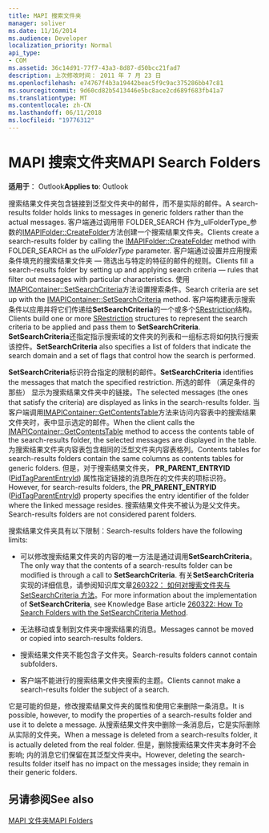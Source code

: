 ```yaml
---
title: MAPI 搜索文件夹
manager: soliver
ms.date: 11/16/2014
ms.audience: Developer
localization_priority: Normal
api_type:
- COM
ms.assetid: 36c14d91-77f7-43a3-8d87-d50bcc21fad7
description: 上次修改时间： 2011 年 7 月 23 日
ms.openlocfilehash: e74767f4b3a19442beac5f9c9ac375286bb47c81
ms.sourcegitcommit: 9d60cd82b5413446e5bc8ace2cd689f683fb41a7
ms.translationtype: MT
ms.contentlocale: zh-CN
ms.lasthandoff: 06/11/2018
ms.locfileid: "19776312"
---
```

# <a name="mapi-search-folders"></a><span data-ttu-id="cfe5d-103">MAPI 搜索文件夹</span><span class="sxs-lookup"><span data-stu-id="cfe5d-103">MAPI Search Folders</span></span>

  
  
<span data-ttu-id="cfe5d-104">**适用于**： Outlook</span><span class="sxs-lookup"><span data-stu-id="cfe5d-104">**Applies to**: Outlook</span></span> 
  
<span data-ttu-id="cfe5d-105">搜索结果文件夹包含链接到泛型文件夹中的邮件，而不是实际的邮件。</span><span class="sxs-lookup"><span data-stu-id="cfe5d-105">A search-results folder holds links to messages in generic folders rather than the actual messages.</span></span> <span data-ttu-id="cfe5d-106">客户端通过调用带 FOLDER_SEARCH 作为_ulFolderType_参数的[IMAPIFolder::CreateFolder](imapifolder-createfolder.md)方法创建一个搜索结果文件夹。</span><span class="sxs-lookup"><span data-stu-id="cfe5d-106">Clients create a search-results folder by calling the [IMAPIFolder::CreateFolder](imapifolder-createfolder.md) method with FOLDER_SEARCH as the  _ulFolderType_ parameter.</span></span> <span data-ttu-id="cfe5d-107">客户端通过设置并应用搜索条件填充的搜索结果文件夹 — 筛选出与特定的特征的邮件的规则。</span><span class="sxs-lookup"><span data-stu-id="cfe5d-107">Clients fill a search-results folder by setting up and applying search criteria — rules that filter out messages with particular characteristics.</span></span> <span data-ttu-id="cfe5d-108">使用[IMAPIContainer::SetSearchCriteria](imapicontainer-setsearchcriteria.md)方法设置搜索条件。</span><span class="sxs-lookup"><span data-stu-id="cfe5d-108">Search criteria are set up with the [IMAPIContainer::SetSearchCriteria](imapicontainer-setsearchcriteria.md) method.</span></span> <span data-ttu-id="cfe5d-109">客户端构建表示搜索条件以应用并将它们传递给**SetSearchCriteria**的一个或多个[SRestriction](srestriction.md)结构。</span><span class="sxs-lookup"><span data-stu-id="cfe5d-109">Clients build one or more [SRestriction](srestriction.md) structures to represent the search criteria to be applied and pass them to **SetSearchCriteria**.</span></span> <span data-ttu-id="cfe5d-110">**SetSearchCriteria**还指定指示搜索域的文件夹的列表和一组标志将如何执行搜索该控件。</span><span class="sxs-lookup"><span data-stu-id="cfe5d-110">**SetSearchCriteria** also specifies a list of folders that indicate the search domain and a set of flags that control how the search is performed.</span></span> 
  
 <span data-ttu-id="cfe5d-111">**SetSearchCriteria**标识符合指定的限制的邮件。</span><span class="sxs-lookup"><span data-stu-id="cfe5d-111">**SetSearchCriteria** identifies the messages that match the specified restriction.</span></span> <span data-ttu-id="cfe5d-112">所选的邮件 （满足条件的那些） 显示为搜索结果文件夹中的链接。</span><span class="sxs-lookup"><span data-stu-id="cfe5d-112">The selected messages (the ones that satisfy the criteria) are displayed as links in the search-results folder.</span></span> <span data-ttu-id="cfe5d-113">当客户端调用[IMAPIContainer::GetContentsTable](imapicontainer-getcontentstable.md)方法来访问内容表中的搜索结果文件夹时，表中显示选定的邮件。</span><span class="sxs-lookup"><span data-stu-id="cfe5d-113">When the client calls the [IMAPIContainer::GetContentsTable](imapicontainer-getcontentstable.md) method to access the contents table of the search-results folder, the selected messages are displayed in the table.</span></span> <span data-ttu-id="cfe5d-114">为搜索结果文件夹内容表包含相同的泛型文件夹内容表格列。</span><span class="sxs-lookup"><span data-stu-id="cfe5d-114">Contents tables for search-results folders contain the same columns as contents tables for generic folders.</span></span> <span data-ttu-id="cfe5d-115">但是，对于搜索结果文件夹， **PR_PARENT_ENTRYID** ([PidTagParentEntryId](pidtagparententryid-canonical-property.md)) 属性指定链接的消息所在的文件夹的项标识符。</span><span class="sxs-lookup"><span data-stu-id="cfe5d-115">However, for search-results folders, the **PR_PARENT_ENTRYID** ([PidTagParentEntryId](pidtagparententryid-canonical-property.md)) property specifies the entry identifier of the folder where the linked message resides.</span></span> <span data-ttu-id="cfe5d-116">搜索结果文件夹不被认为是父文件夹。</span><span class="sxs-lookup"><span data-stu-id="cfe5d-116">Search-results folders are not considered parent folders.</span></span>
  
<span data-ttu-id="cfe5d-117">搜索结果文件夹具有以下限制：</span><span class="sxs-lookup"><span data-stu-id="cfe5d-117">Search-results folders have the following limits:</span></span>
  
- <span data-ttu-id="cfe5d-118">可以修改搜索结果文件夹的内容的唯一方法是通过调用**SetSearchCriteria**。</span><span class="sxs-lookup"><span data-stu-id="cfe5d-118">The only way that the contents of a search-results folder can be modified is through a call to **SetSearchCriteria**.</span></span> <span data-ttu-id="cfe5d-119">有关**SetSearchCriteria**实现的详细信息，请参阅知识库文章[260322： 如何对搜索文件夹与 SetSearchCriteria 方法](http://go.microsoft.com/fwlink/?LinkId=123603)。</span><span class="sxs-lookup"><span data-stu-id="cfe5d-119">For more information about the implementation of **SetSearchCriteria**, see Knowledge Base article [260322: How To Search Folders with the SetSearchCriteria Method](http://go.microsoft.com/fwlink/?LinkId=123603).</span></span>
    
- <span data-ttu-id="cfe5d-120">无法移动或复制到文件夹中搜索结果的消息。</span><span class="sxs-lookup"><span data-stu-id="cfe5d-120">Messages cannot be moved or copied into search-results folders.</span></span>
    
- <span data-ttu-id="cfe5d-121">搜索结果文件夹不能包含子文件夹。</span><span class="sxs-lookup"><span data-stu-id="cfe5d-121">Search-results folders cannot contain subfolders.</span></span> 
    
- <span data-ttu-id="cfe5d-122">客户端不能进行的搜索结果文件夹搜索的主题。</span><span class="sxs-lookup"><span data-stu-id="cfe5d-122">Clients cannot make a search-results folder the subject of a search.</span></span>
    
<span data-ttu-id="cfe5d-123">它是可能的但是，修改搜索结果文件夹的属性和使用它来删除一条消息。</span><span class="sxs-lookup"><span data-stu-id="cfe5d-123">It is possible, however, to modify the properties of a search-results folder and use it to delete a message.</span></span> <span data-ttu-id="cfe5d-124">从搜索结果文件夹中删除一条消息后，它是实际删除从实际的文件夹。</span><span class="sxs-lookup"><span data-stu-id="cfe5d-124">When a message is deleted from a search-results folder, it is actually deleted from the real folder.</span></span> <span data-ttu-id="cfe5d-125">但是，删除搜索结果文件夹本身时不会影响; 内的消息它们保留在其泛型文件夹中。</span><span class="sxs-lookup"><span data-stu-id="cfe5d-125">However, deleting the search-results folder itself has no impact on the messages inside; they remain in their generic folders.</span></span>
  
## <a name="see-also"></a><span data-ttu-id="cfe5d-126">另请参阅</span><span class="sxs-lookup"><span data-stu-id="cfe5d-126">See also</span></span>



[<span data-ttu-id="cfe5d-127">MAPI 文件夹</span><span class="sxs-lookup"><span data-stu-id="cfe5d-127">MAPI Folders</span></span>](mapi-folders.md)

